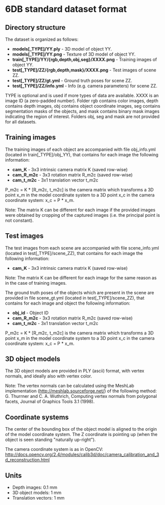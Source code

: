 # 6DB standard dataset format

## Directory structure

The dataset is organized as follows:

* **models[\_TYPE]/YY.ply** - 3D model of object YY.
* **models[\_TYPE]/YY.png** - Texture of 3D model of object YY.
* **train[\_TYPE]/YY/{rgb,depth,obj,seg}/XXXX.png** - Training images of object YY.
* **test[\_TYPE]/ZZ/{rgb,depth,mask}/XXXX.png** - Test images of scene ZZ.
* **test[\_TYPE]/ZZ/gt.yml** - Ground truth poses for scene ZZ.
* **test[\_TYPE]/ZZ/info.yml** - Info (e.g. camera parameters) for scene ZZ.

TYPE is optional and is used if more types of data are available.
XXXX is an image ID (a zero-padded number).
Folder rgb contains color images, depth contains depth images, obj contains
object coordinate images, seg contains segmentation masks of the objects, and
mask contains binary mask images indicating the region of interest.
Folders obj, seg and mask are not provided for all datasets.


## Training images

The training images of each object are accompanied with file obj\_info.yml
(located in train[\_TYPE]/obj\_YY), that contains for each image the
following information:

* **cam\_K** - 3x3 intrinsic camera matrix K (saved row-wise)
* **cam\_R\_m2c** - 3x3 rotation matrix R\_m2c (saved row-wise)
* **cam\_t\_m2c** - 3x1 translation vector t\_m2c

P\_m2c = K * [R\_m2c, t\_m2c] is the camera matrix which transforms a 3D point x\_m
in the model coordinate system to a 3D point x\_c in the camera coordinate
system: x\_c = P * x\_m.

Note: The matrix K can be different for each image if the provided images
were obtained by cropping of the captured images (i.e. the principal point is
not constant).


## Test images

The test images from each scene are accompanied with file scene\_info.yml
(located in test[\_TYPE]/scene\_ZZ), that contains for each image
the following information:

* **cam\_K** - 3x3 intrinsic camera matrix K (saved row-wise)

Note: The matrix K can be different for each image for the same reason as in the
case of training images.

The ground truth poses of the objects which are present in the scene are
provided in file scene\_gt.yml (located in test[\_TYPE]/scene\_ZZ),
that contains for each image and object the following information:

* **obj\_id** - Object ID
* **cam\_R\_m2c** - 3x3 rotation matrix R\_m2c (saved row-wise)
* **cam\_t\_m2c** - 3x1 translation vector t\_m2c

P\_m2c = K * [R\_m2c, t\_m2c] is the camera matrix which transforms a 3D point x\_m
in the model coordinate system to a 3D point x\_c in the camera coordinate
system: x\_c = P * x\_m.


## 3D object models

The 3D object models are provided in PLY (ascii) format, with vertex normals,
and ideally also with vertex color.

Note: The vertex normals can be calculated using the MeshLab implementation
(http://meshlab.sourceforge.net/) of the following method:
G. Thurrner and C. A. Wuthrich, Computing vertex normals from polygonal facets,
Journal of Graphics Tools 3.1 (1998).


## Coordinate systems

The center of the bounding box of the object model is aligned to the origin
of the model coordinate system. The Z coordinate is pointing up (when the
object is seen standing "naturally up-right").

The camera coordinate system is as in OpenCV:
http://docs.opencv.org/2.4/modules/calib3d/doc/camera_calibration_and_3d_reconstruction.html


## Units

* Depth images: 0.1 mm
* 3D object models: 1 mm
* Translation vectors: 1 mm
